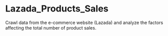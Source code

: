 # Lazada_Products_Sales
Crawl data from the e-commerce website (Lazada) and analyze the factors affecting the total number of product sales.
